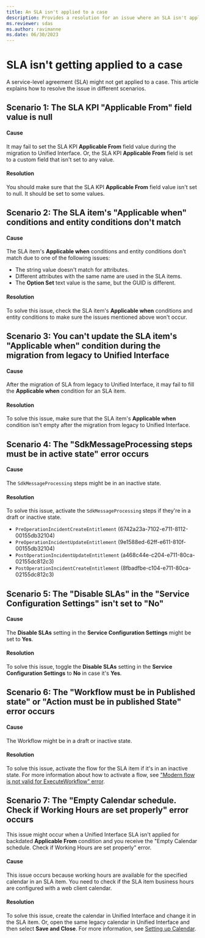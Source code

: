 ```yaml
---
title: An SLA isn't applied to a case
description: Provides a resolution for an issue where an SLA isn't applied to a case.
ms.reviewer: sdas
ms.author: ravimanne
ms.date: 06/30/2023
---
```

# SLA isn't getting applied to a case

A service-level agreement (SLA) might not get applied to a case. This article explains how to resolve the issue in different scenarios.

## Scenario 1: The SLA KPI "Applicable From" field value is null

#### Cause

It may fail to set the SLA KPI **Applicable From** field value during the migration to Unified Interface. Or, the SLA KPI **Applicable From** field is set to a custom field that isn't set to any value.

#### Resolution

You should make sure that the SLA KPI **Applicable From** field value isn't set to null. It should be set to some values.

## Scenario 2: The SLA item's "Applicable when" conditions and entity conditions don't match

#### Cause

The SLA item's **Applicable when** conditions and entity conditions don't match due to one of the following issues:

- The string value doesn't match for attributes.
- Different attributes with the same name are used in the SLA items. 
- The **Option Set** text value is the same, but the GUID is different.

#### Resolution

To solve this issue, check the SLA item's **Applicable when** conditions and entity conditions to make sure the issues mentioned above won't occur.

## Scenario 3: You can't update the SLA item's "Applicable when" condition during the migration from legacy to Unified Interface

#### Cause

After the migration of SLA from legacy to Unified Interface, it may fail to fill the **Applicable when** condition for an SLA item.

#### Resolution

To solve this issue, make sure that the SLA item's **Applicable when** condition isn't empty after the migration from legacy to Unified Interface.

## Scenario 4: The "SdkMessageProcessing steps must be in active state" error occurs

#### Cause

The `SdkMessageProcessing` steps might be in an inactive state.

#### Resolution

To solve this issue, activate the `SdkMessageProcessing` steps if they're in a draft or inactive state.

- `PreOperationIncidentCreateEntitlement` (6742a23a-7102-e711-8112-00155db32104)
- `PreOperationIncidentUpdateEntitlement` (9e1588ed-62ff-e611-810f-00155db32104)
- `PostOperationIncidentUpdateEntitlement` (a468c44e-c204-e711-80ca-02155dc812c3)
- `PostOperationIncidentCreateEntitlement` (8fbadfbe-c104-e711-80ca-02155dc812c3)

## Scenario 5: The "Disable SLAs" in the "Service Configuration Settings" isn't set to "No"

#### Cause

The **Disable SLAs** setting in the **Service Configuration Settings** might be set to **Yes**.

#### Resolution

To solve this issue, toggle the **Disable SLAs** setting in the **Service Configuration Settings** to **No** in case it's **Yes**.

## Scenario 6: The "Workflow must be in Published state" or "Action must be in published State" error occurs

#### Cause

The Workflow might be in a draft or inactive state.

#### Resolution

To solve this issue, activate the flow for the SLA item if it's in an inactive state. For more information about how to activate a flow, see ["Modern flow is not valid for ExecuteWorkflow" error](sla-modern-flow-not-valid.md).

## Scenario 7: The "Empty Calendar schedule. Check if Working Hours are set properly" error occurs

This issue might occur when a Unified Interface SLA isn't applied for backdated **Applicable From** condition and you receive the "Empty Calendar schedule. Check if Working Hours are set properly" error.

#### Cause

This issue occurs because working hours are available for the specified calendar in an SLA item. You need to check if the SLA item business hours are configured with a web client calendar.

#### Resolution

To solve this issue, create the calendar in Unified Interface and change it in the SLA item. Or, open the same legacy calendar in Unified Interface and then select **Save and Close**. For more information, see [Setting up Calendar](/dynamics365/customer-service/create-customer-service-schedule-define-work-hours).
